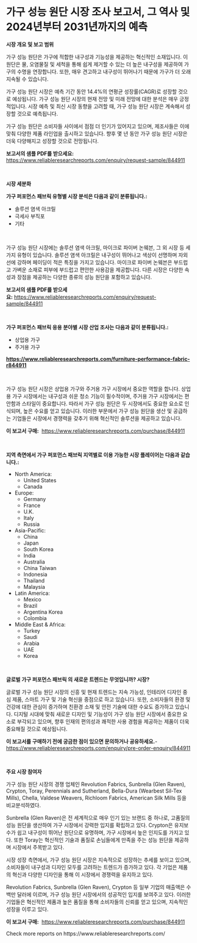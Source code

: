 <p><h1>가구 성능 원단 시장 조사 보고서, 그 역사 및 2024년부터 2031년까지의 예측</h1></p><p><strong>시장 개요 및 보고 범위</strong></p>
<p><p>가구 성능 원단은 가구에 적합한 내구성과 기능성을 제공하는 혁신적인 소재입니다. 이 원단은 물, 오염물질 및 세척을 통해 쉽게 제거할 수 있는 더 높은 내구성을 제공하여 가구의 수명을 연장합니다. 또한, 매우 견고하고 내구성이 뛰어나기 때문에 가구가 더 오래 지속될 수 있습니다.</p><p>가구 성능 원단 시장은 예측 기간 동안 14.4%의 연평균 성장률(CAGR)로 성장할 것으로 예상됩니다. 가구 성능 원단 시장의 현재 전망 및 미래 전망에 대한 분석은 매우 긍정적입니다. 시장 예측 및 최신 시장 동향을 고려할 때, 가구 성능 원단 시장은 계속해서 성장할 것으로 예측됩니다.</p><p>가구 성능 원단은 소비자들 사이에서 점점 더 인기가 있어지고 있으며, 제조사들은 이에 맞춰 다양한 제품 라인업을 출시하고 있습니다. 향후 몇 년 동안 가구 성능 원단 시장은 더욱 다양해지고 성장할 것으로 전망됩니다.</p></p>
<p><strong>보고서의 샘플 PDF를 받으세요:</strong> <a href="https://www.reliableresearchreports.com/enquiry/request-sample/844911">https://www.reliableresearchreports.com/enquiry/request-sample/844911</a></p>
<p>&nbsp;</p>
<p><strong>시장 세분화</strong></p>
<p><strong>가구 퍼포먼스 패브릭 유형별 시장 분석은 다음과 같이 분류됩니다.:</strong></p>
<p><ul><li>솔루션 염색 아크릴</li><li>극세사 부직포</li><li>기타</li></ul></p>
<p>&nbsp;</p>
<p><p>가구 성능 원단 시장에는 솔루션 염색 아크릴, 마이크로 파이버 논웨븐, 그 외 시장 등 세 가지 유형이 있습니다. 솔루션 염색 아크릴은 내구성이 뛰어나고 색상이 선명하며 자외선에 강하며 페이딩이 적은 특징을 가지고 있습니다. 마이크로 파이버 논웨븐은 부드럽고 가벼운 소재로 피부에 부드럽고 편안한 사용감을 제공합니다. 다른 시장은 다양한 속성과 장점을 제공하는 다양한 종류의 성능 원단을 포함하고 있습니다.</p></p>
<p><strong>보고서의 샘플 PDF를 받으세요:</strong>&nbsp;<a href="https://www.reliableresearchreports.com/enquiry/request-sample/844911">https://www.reliableresearchreports.com/enquiry/request-sample/844911</a></p>
<p>&nbsp;</p>
<p><strong> 가구 퍼포먼스 패브릭 응용 분야별 시장 산업 조사는 다음과 같이 분류됩니다.:</strong></p>
<p><ul><li>상업용 가구</li><li>주거용 가구</li></ul></p>
<p><strong><a href="https://www.reliableresearchreports.com/furniture-performance-fabric-r844911">https://www.reliableresearchreports.com/furniture-performance-fabric-r844911</a></strong></p>
<p>&nbsp;</p>
<p><p>가구 성능 원단 시장은 상업용 가구와 주거용 가구 시장에서 중요한 역할을 합니다. 상업용 가구 시장에서는 내구성과 쉬운 청소 기능이 필수적이며, 주거용 가구 시장에서는 편안함과 스타일이 중요합니다. 따라서 가구 성능 원단은 두 시장에서도 중요한 요소로 인식되며, 높은 수요를 얻고 있습니다. 이러한 부문에서 가구 성능 원단을 생산 및 공급하는 기업들은 시장에서 경쟁력을 갖추기 위해 혁신적인 솔루션을 제공하고 있습니다.</p></p>
<p><strong>이 보고서 구매:</strong>&nbsp; <a href="https://www.reliableresearchreports.com/purchase/844911">https://www.reliableresearchreports.com/purchase/844911</a></p>
<p>&nbsp;</p>
<p><strong>지역 측면에서 가구 퍼포먼스 패브릭 지역별로 이용 가능한 시장 플레이어는 다음과 같습니다.:</strong></p>
<p><ul>
    <li>
        North America:
        <ul>
            <li>United States</li>
            <li>Canada</li>
        </ul>
    </li>
    <li>
        Europe:
        <ul>
            <li>Germany</li>
            <li>France</li>
            <li>U.K.</li>
            <li>Italy</li>
            <li>Russia</li>
        </ul>
    </li>
    <li>
        Asia-Pacific:
        <ul>
            <li>China</li>
            <li>Japan</li>
            <li>South Korea</li>
            <li>India</li>
            <li>Australia</li>
            <li>China Taiwan</li>
            <li>Indonesia</li>
            <li>Thailand</li>
            <li>Malaysia</li>
        </ul>
    </li>
    <li>
        Latin America:
        <ul>
            <li>Mexico</li>
            <li>Brazil</li>
            <li>Argentina Korea</li>
            <li>Colombia</li>
        </ul>
    </li>
    <li>
        Middle East & Africa:
        <ul>
            <li>Turkey</li>
            <li>Saudi</li>
            <li>Arabia</li>
            <li>UAE</li>
            <li>Korea</li>
        </ul>
    </li>
    </ul></p>
<p>&nbsp;</p>
<p><strong>글로벌 가구 퍼포먼스 패브릭 의 새로운 트렌드는 무엇입니까? 시장?</strong></p>
<p><p>글로벌 가구 성능 원단 시장의 신흥 및 현재 트렌드는 지속 가능성, 인테리어 디자인 중심 제품, 스마트 가구 및 기술 혁신을 중점으로 하고 있습니다. 또한, 소비자들의 환경 및 건강에 대한 관심이 증가하며 친환경 소재 및 안전 기술에 대한 수요도 증가하고 있습니다. 디지털 시대에 맞춰 새로운 디자인 및 기능성이 가구 성능 원단 시장에서 중요한 요소로 부각되고 있으며, 향후 인재의 편의성과 쾌적한 사용 경험을 제공하는 제품이 더욱 중요해질 것으로 예상됩니다.</p></p>
<p><strong>이 보고서를 구매하기 전에 궁금한 점이 있으면 문의하거나 공유하세요.</strong>- <a href="https://www.reliableresearchreports.com/enquiry/pre-order-enquiry/844911">https://www.reliableresearchreports.com/enquiry/pre-order-enquiry/844911</a></p>
<p>&nbsp;</p>
<p><strong>주요 시장 참여자</strong></p>
<p><p>가구 성능 원단 시장의 경쟁 업체인 Revolution Fabrics, Sunbrella (Glen Raven), Crypton, Toray, Perennials and Sutherland, Bella-Dura (Wearbest Sil-Tex Mills), Chella, Valdese Weavers, Richloom Fabrics, American Silk Mills 등을 비교분석하였다. </p><p>Sunbrella (Glen Raven)은 전 세계적으로 매우 인기 있는 브랜드 중 하나로, 고품질의 성능 원단을 생산하여 가구 시장에서 강력한 입지를 확립하고 있다. Crypton은 유지보수가 쉽고 내구성이 뛰어난 원단으로 유명하며, 가구 시장에서 높은 인지도를 가지고 있다. 또한 Toray는 혁신적인 기술과 품질로 손님들에게 만족을 주는 성능 원단을 제공하며 시장에서 주목받고 있다.</p><p>시장 성장 측면에서, 가구 성능 원단 시장은 지속적으로 성장하는 추세를 보이고 있으며, 소비자들이 내구성과 디자인 모두를 고려하는 트렌드가 증가하고 있다. 각 기업은 제품의 혁신과 다양한 디자인을 통해 이 시장에서 경쟁력을 유지하고 있다.</p><p>Revolution Fabrics, Sunbrella (Glen Raven), Crypton 등 일부 기업의 매출액은 수백만 달러에 이르며, 가구 성능 원단 시장에서의 성공적인 입지를 보여주고 있다. 이러한 기업들은 혁신적인 제품과 높은 품질을 통해 소비자들의 신뢰를 얻고 있으며, 지속적인 성장을 이루고 있다.</p></p>
<p><strong>이 보고서 구매:</strong>&nbsp;&nbsp;<a href="https://www.reliableresearchreports.com/purchase/844911">https://www.reliableresearchreports.com/purchase/844911</a></p>
<p>Check more reports on https://www.reliableresearchreports.com/</p>